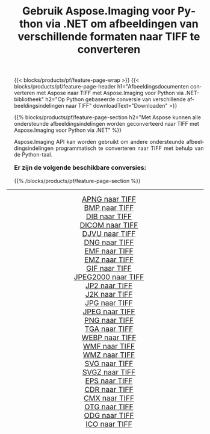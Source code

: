 ﻿---
title: Gebruik Aspose.Imaging voor Python via .NET om afbeeldingen van verschillende formaten naar TIFF te converteren 
weight: 3920
url: /nl/python-net/conversion/to/tiff/ 
lang: nl
langdirlevel: 2
locales: zh-hans,ja,it,ru,de,es,fr,nl,id,lt,pl,pt,vi,tr,ko,zh-hant,ar,hi,th,sv,cs,uk,he
description: U kunt Aspose.Imaging voor Python gebruiken via de .NET-bibliotheek om van verschillende formaten naar TIFF te converteren
---

{{< blocks/products/pf/feature-page-wrap >}}
{{< blocks/products/pf/feature-page-header h1="Afbeeldingsdocumenten converteren met Aspose naar TIFF met Aspose.Imaging voor Python via .NET-bibliotheek" h2="Op Python gebaseerde conversie van verschillende afbeeldingsindelingen naar TIFF" downloadText="Downloaden" >}}


{{% blocks/products/pf/feature-page-section  h2="Met Aspose kunnen alle ondersteunde afbeeldingsindelingen worden geconverteerd naar TIFF met Aspose.Imaging voor Python via .NET" %}}
<p align=justify>Aspose.Imaging API kan worden gebruikt om andere ondersteunde afbeeldingsindelingen programmatisch te converteren naar TIFF met behulp van de Python-taal.</p>
<h3 style="margin-top:16px;">
Er zijn de volgende beschikbare conversies:
</h3>
{{% /blocks/products/pf/feature-page-section %}}
<div class="container-fluid productfamilypage bg-gray">
    <div class="convertypes bg-gray agp-content section">
        <div class="container">
		<hr style="margin-left:-20px;"/>
		<div class="row other-converters" style="gap: 10px;font-size: 19px;text-align:center;">
		    <div class='col-md-3 other-converter remove-lp remove-rp'><a href="/imaging/nl/python-net/conversion/apng-to-tiff/" style="padding:15px;">APNG naar TIFF</a></div>
<div class='col-md-3 other-converter remove-lp remove-rp'><a href="/imaging/nl/python-net/conversion/bmp-to-tiff/" style="padding:15px;">BMP naar TIFF</a></div>
<div class='col-md-3 other-converter remove-lp remove-rp'><a href="/imaging/nl/python-net/conversion/dib-to-tiff/" style="padding:15px;">DIB naar TIFF</a></div>
<div class='col-md-3 other-converter remove-lp remove-rp'><a href="/imaging/nl/python-net/conversion/dicom-to-tiff/" style="padding:15px;">DICOM naar TIFF</a></div>
<div class='col-md-3 other-converter remove-lp remove-rp'><a href="/imaging/nl/python-net/conversion/djvu-to-tiff/" style="padding:15px;">DJVU naar TIFF</a></div>
<div class='col-md-3 other-converter remove-lp remove-rp'><a href="/imaging/nl/python-net/conversion/dng-to-tiff/" style="padding:15px;">DNG naar TIFF</a></div>
<div class='col-md-3 other-converter remove-lp remove-rp'><a href="/imaging/nl/python-net/conversion/emf-to-tiff/" style="padding:15px;">EMF naar TIFF</a></div>
<div class='col-md-3 other-converter remove-lp remove-rp'><a href="/imaging/nl/python-net/conversion/emz-to-tiff/" style="padding:15px;">EMZ naar TIFF</a></div>
<div class='col-md-3 other-converter remove-lp remove-rp'><a href="/imaging/nl/python-net/conversion/gif-to-tiff/" style="padding:15px;">GIF naar TIFF</a></div>
<div class='col-md-3 other-converter remove-lp remove-rp'><a href="/imaging/nl/python-net/conversion/jpeg2000-to-tiff/" style="padding:15px;">JPEG2000 naar TIFF</a></div>
<div class='col-md-3 other-converter remove-lp remove-rp'><a href="/imaging/nl/python-net/conversion/jp2-to-tiff/" style="padding:15px;">JP2 naar TIFF</a></div>
<div class='col-md-3 other-converter remove-lp remove-rp'><a href="/imaging/nl/python-net/conversion/j2k-to-tiff/" style="padding:15px;">J2K naar TIFF</a></div>
<div class='col-md-3 other-converter remove-lp remove-rp'><a href="/imaging/nl/python-net/conversion/jpg-to-tiff/" style="padding:15px;">JPG naar TIFF</a></div>
<div class='col-md-3 other-converter remove-lp remove-rp'><a href="/imaging/nl/python-net/conversion/jpeg-to-tiff/" style="padding:15px;">JPEG naar TIFF</a></div>
<div class='col-md-3 other-converter remove-lp remove-rp'><a href="/imaging/nl/python-net/conversion/png-to-tiff/" style="padding:15px;">PNG naar TIFF</a></div>
<div class='col-md-3 other-converter remove-lp remove-rp'><a href="/imaging/nl/python-net/conversion/tga-to-tiff/" style="padding:15px;">TGA naar TIFF</a></div>
<div class='col-md-3 other-converter remove-lp remove-rp'><a href="/imaging/nl/python-net/conversion/webp-to-tiff/" style="padding:15px;">WEBP naar TIFF</a></div>
<div class='col-md-3 other-converter remove-lp remove-rp'><a href="/imaging/nl/python-net/conversion/wmf-to-tiff/" style="padding:15px;">WMF naar TIFF</a></div>
<div class='col-md-3 other-converter remove-lp remove-rp'><a href="/imaging/nl/python-net/conversion/wmz-to-tiff/" style="padding:15px;">WMZ naar TIFF</a></div>
<div class='col-md-3 other-converter remove-lp remove-rp'><a href="/imaging/nl/python-net/conversion/svg-to-tiff/" style="padding:15px;">SVG naar TIFF</a></div>
<div class='col-md-3 other-converter remove-lp remove-rp'><a href="/imaging/nl/python-net/conversion/svgz-to-tiff/" style="padding:15px;">SVGZ naar TIFF</a></div>
<div class='col-md-3 other-converter remove-lp remove-rp'><a href="/imaging/nl/python-net/conversion/eps-to-tiff/" style="padding:15px;">EPS naar TIFF</a></div>
<div class='col-md-3 other-converter remove-lp remove-rp'><a href="/imaging/nl/python-net/conversion/cdr-to-tiff/" style="padding:15px;">CDR naar TIFF</a></div>
<div class='col-md-3 other-converter remove-lp remove-rp'><a href="/imaging/nl/python-net/conversion/cmx-to-tiff/" style="padding:15px;">CMX naar TIFF</a></div>
<div class='col-md-3 other-converter remove-lp remove-rp'><a href="/imaging/nl/python-net/conversion/otg-to-tiff/" style="padding:15px;">OTG naar TIFF</a></div>
<div class='col-md-3 other-converter remove-lp remove-rp'><a href="/imaging/nl/python-net/conversion/odg-to-tiff/" style="padding:15px;">ODG naar TIFF</a></div>
<div class='col-md-3 other-converter remove-lp remove-rp'><a href="/imaging/nl/python-net/conversion/ico-to-tiff/" style="padding:15px;">ICO naar TIFF</a></div>
                </div>
        </div>
    </div>
</div>
<br/>

